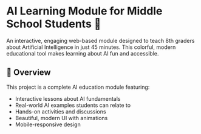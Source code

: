 # AI Learning Module for Middle School Students 🤖

An interactive, engaging web-based module designed to teach 8th graders about Artificial Intelligence in just 45 minutes. This colorful, modern educational tool makes learning about AI fun and accessible.

## 🎯 Overview

This project is a complete AI education module featuring:
- Interactive lessons about AI fundamentals
- Real-world AI examples students can relate to
- Hands-on activities and discussions
- Beautiful, modern UI with animations
- Mobile-responsive design

